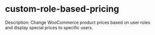 ﻿# custom-role-based-pricing
Description: Change WooCommerce product prices based on user roles and display special prices to specific users.
